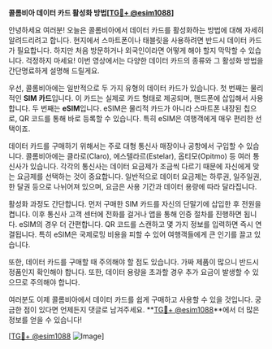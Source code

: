 **콜롬비아 데이터 카드 활성화 방법[[TG💪+ @esim1088](https://t.me/s/esim1088)]**

안녕하세요 여러분! 오늘은 콜롬비아에서 데이터 카드를 활성화하는 방법에 대해 자세히 알려드리려고 합니다. 현지에서 스마트폰이나 태블릿을 사용하려면 반드시 데이터 카드가 필요합니다. 하지만 처음 방문하거나 외국인이라면 어떻게 해야 할지 막막할 수 있습니다. 걱정하지 마세요! 이번 영상에서는 다양한 데이터 카드의 종류와 그 활성화 방법을 간단명료하게 설명해 드릴게요.

우선, 콜롬비아에는 일반적으로 두 가지 유형의 데이터 카드가 있습니다. 첫 번째는 물리적인 **SIM 카드**입니다. 이 카드는 실제로 카드 형태로 제공되며, 핸드폰에 삽입해서 사용합니다. 두 번째는 **eSIM**입니다. eSIM은 물리적 카드가 아니라 스마트폰 내장된 칩으로, QR 코드를 통해 바로 등록할 수 있습니다. 특히 eSIM은 여행객에게 매우 편리한 선택이죠.

데이터 카드를 구매하기 위해서는 주로 대형 통신사 매장이나 공항에서 구입할 수 있습니다. 콜롬비아에는 클라로(Claro), 에스텔라르(Estelar), 옵티모(Opitmo) 등 여러 통신사가 있습니다. 각각의 통신사는 데이터 요금제가 조금씩 다르기 때문에 자신에게 맞는 요금제를 선택하는 것이 중요합니다. 일반적으로 데이터 요금제는 하루권, 일주일권, 한 달권 등으로 나뉘어져 있으며, 요금은 사용 기간과 데이터 용량에 따라 달라집니다.

활성화 과정도 간단합니다. 먼저 구매한 SIM 카드를 자신의 단말기에 삽입한 후 전원을 켭니다. 이후 통신사 고객 센터에 전화를 걸거나 앱을 통해 인증 절차를 진행하면 됩니다. eSIM의 경우 더 간편합니다. QR 코드를 스캔하고 몇 가지 정보를 입력하면 즉시 연결됩니다. 특히 eSIM은 국제로밍 비용을 피할 수 있어 여행객들에게 큰 인기를 끌고 있습니다.

또한, 데이터 카드를 구매할 때 주의해야 할 점도 있습니다. 가짜 제품이 많으니 반드시 정품인지 확인해야 합니다. 또한, 데이터 용량을 초과할 경우 추가 요금이 발생할 수 있으므로 주의해야 합니다.

여러분도 이제 콜롬비아에서 데이터 카드를 쉽게 구매하고 사용할 수 있을 것입니다. 궁금한 점이 있다면 언제든지 댓글로 남겨주세요. **[TG💪+ @esim1088](https://t.me/s/esim1088)**에서 더 많은 정보를 얻을 수 있습니다!

[[TG💪+ @esim1088](https://t.me/s/esim1088) ![Image](https://i.postimg.cc/Y0z9fWf4/image.png)]